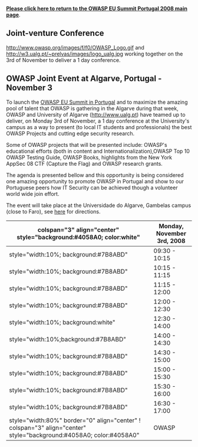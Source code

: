 [**Please click here to return to the OWASP EU Summit Portugal 2008 main
page**](:OWASP_EU_Summit_2008 "wikilink").

## Joint-venture Conference

<http://www.owasp.org/images/f/f0/OWASP_Logo.gif> and
<http://w3.ualg.pt/~prelvas/images/logo_ualg.jpg> working together on
the 3rd of November to deliver a 1 day conference.

## OWASP Joint Event at Algarve, Portugal - November 3

To launch the [OWASP EU Summit in
Portugal](OWASP_EU_Summit_2008 "wikilink") and to maximize the amazing
pool of talent that OWASP is gathering in the Algarve during that week,
OWASP and University of Algarve (http://www.ualg.pt) have teamed up to
deliver, on Monday 3rd of November, a 1 day conference at the
University's campus as a way to present (to local IT students and
professionals) the best OWASP Projects and cutting edge security
research.

Some of OWASP projects that will be presented include: OWASP's
educational efforts (both in content and Internationalization),OWASP Top
10 OWASP Testing Guide, OWASP Books, highlights from the New York AppSec
08 CTF (Capture the Flag) and OWASP research grants.

The agenda is presented bellow and this opportunity is being considered
one amazing opportunity to promote OWASP in Portugal and show to our
Portuguese peers how IT Security can be achieved though a volunteer
world wide join effort.

The event will take place at the Universidade do Algarve, Gambelas
campus (close to Faro), see
[here](http://maps.google.com/maps/ms?f=q&hl=en&geocode=&ie=UTF8&t=h&msa=0&msid=113400875837406116892.000459c36b4eb9a86e9d1&ll=37.025443,-7.959337&spn=0.050023,0.077248&z=14)
for directions.

| colspan="3" align="center" style="background:\#4058A0; color:white"                                                   | Monday, November 3rd, 2008 |
| --------------------------------------------------------------------------------------------------------------------- | -------------------------- |
| style="width:10%; background:\#7B8ABD"                                                                                | 09:30 - 10:15              |
| style="width:10%; background:\#7B8ABD"                                                                                | 10:15 - 11:15              |
| style="width:10%; background:\#7B8ABD"                                                                                | 11:15 - 12:00              |
| style="width:10%; background:\#7B8ABD"                                                                                | 12:00 - 12:30              |
| style="width:10%; background:white"                                                                                   | 12:30 - 14:00              |
| style="width:10%;background:\#7B8ABD"                                                                                 | 14:00 - 14:30              |
| style="width:10%; background:\#7B8ABD"                                                                                | 14:30 - 15:00              |
| style="width:10%; background:\#7B8ABD"                                                                                | 15:00 - 15:30              |
| style="width:10%; background:\#7B8ABD"                                                                                | 15:30 - 16:00              |
| style="width:10%; background:\#7B8ABD"                                                                                | 16:30 - 17:00              |
| style="width:80%" border="0" align="center" \! colspan="3" align="center" style="background:\#4058A0; color:\#4058A0" | OWASP                      |